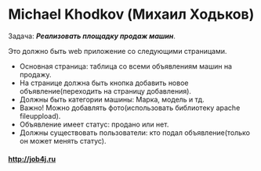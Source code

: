 # Michael Khodkov (Михаил Ходьков)

Задача: ***Реализовать площадку продаж машин***.

Это должно быть web приложение со следующими страницами.
- Основная страница: таблица со всеми объявлениям машин на продажу.
- На странице должна быть кнопка добавить новое объявление(переходить на страницу добавления).
- Должны быть категории машины: Марка, модель и тд.
- Важно! Можно добавлять фото(использовать библиотеку apache fileuppload).
- Объявление имеет статус: продано или нет.
- Должны существовать пользователи: кто подал объявление(только он может менять статус).


#### http://job4j.ru
